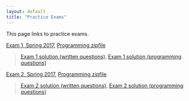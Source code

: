 ```yaml
---
layout: default
title: "Practice Exams"
---
```


This page links to practice exams.

[Exam 1, Spring 2017](cs101-spring2017-exam01.pdf), [Programming zipfile](CS101_Exam01.zip)

> [Exam 1 solution (written questions)](cs101-spring2017-exam01-solution.pdf), [Exam 1 solution (programming questions)](CS101_Exam01_Solution.zip)

[Exam 2, Spring 2017](cs101-spring2017-exam02.pdf), [Programming zipfile](CS101_Exam02.zip)

> [Exam 2 solution (written questions)](cs101-spring2017-exam02-solution.pdf), [Exam 2 solution (programming questions)](CS101_Exam02_Solution.zip)

<!--
[Exam 3, Spring 2017](cs101-spring2017-exam03.pdf), [Programming zipfile](CS101_Exam03.zip)

> [Exam 3 solution (written questions)](cs101-spring2017-exam03-solution.pdf) , [Exam 3 solution (programming questions)](CS101_Exam03_Solution.zip)


[Exam 4, Spring 2017](cs101-spring2017-exam04.pdf), [Programming zipfile](CS101_Exam04.zip)

> [Exam 4 solution (written questions)](cs101-spring2017-exam04-solution.pdf), [Exam 4 solution (programming questions)](CS101_Exam04_Solution.zip)
-->